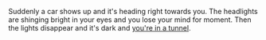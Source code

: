 Suddenly a car shows up and it's heading right towards you. The headlights are shinging bright in your eyes and you lose your mind for moment. Then the lights disappear and it's dark and [you're in a tunnel](../blackout/blackout.md).